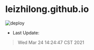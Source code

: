 # leizhilong.github.io

![deploy](https://github.com/leizhilong/blog/workflows/deploy/badge.svg)

* Last Update:
> Wed Mar 24 14:24:47 CST 2021


